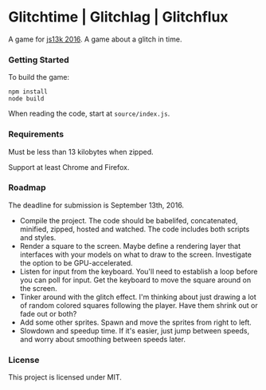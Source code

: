 # Glitchtime | Glitchlag | Glitchflux #

A game for [js13k 2016](http://2016.js13kgames.com). A game about a glitch in time.

### Getting Started ###

To build the game:

    npm install
    node build

When reading the code, start at `source/index.js`.

### Requirements ###

Must be less than 13 kilobytes when zipped.

Support at least Chrome and Firefox.

### Roadmap ###

The deadline for submission is September 13th, 2016.

- Compile the project. The code should be babelifed, concatenated, minified, zipped, hosted and watched. The code includes both scripts and styles.
- Render a square to the screen. Maybe define a rendering layer that interfaces with your models on what to draw to the screen. Investigate the option to be GPU-accelerated.
- Listen for input from the keyboard. You'll need to establish a loop before you can poll for input. Get the keyboard to move the square around on the screen.
- Tinker around with the glitch effect. I'm thinking about just drawing a lot of random colored squares following the player. Have them shrink out or fade out or both?
- Add some other sprites. Spawn and move the sprites from right to left.
- Slowdown and speedup time. If it's easier, just jump between speeds, and worry about smoothing between speeds later.

### License ###

This project is licensed under MIT.
